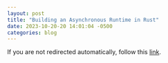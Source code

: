 ```yaml
---
layout: post
title: "Building an Asynchronous Runtime in Rust"
date: 2023-10-20-20 14:01:04 -0500
categories: blog
---
```


<script type="text/javascript">
  window.location.href = 'https://brianshih1.github.io/mini-async-runtime/';
</script>

If you are not redirected automatically, follow this <a href="https://brianshih1.github.io/mini-async-runtime">link</a>.
